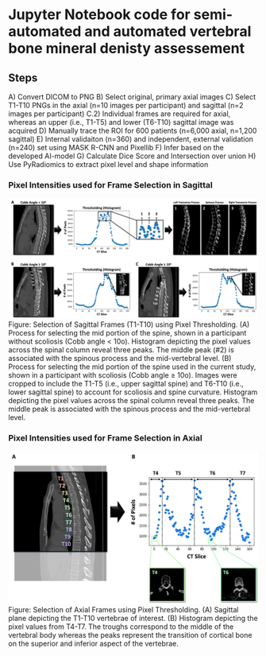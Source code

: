 # Jupyter Notebook code for semi-automated and automated vertebral bone mineral denisty assessement

## Steps
A) Convert DICOM to PNG
B) Select original, primary axial images
C) Select T1-T10 PNGs in the axial (n=10 images per participant) and sagittal (n=2 images per participant)
  C.2) Individual frames are required for axial, whereas an upper (i.e., T1-T5) and lower (T6-T10) sagittal image was acquired
D) Manually trace the ROI for 600 patients (n=6,000 axial, n=1,200 sagittal)
E) Internal validaiton (n=360) and independent, external validation (n=240) set using MASK R-CNN and Pixellib
F) Infer based on the developed AI-model
G) Calculate Dice Score and Intersection over union
H) Use PyRadiomics to extract pixel level and shape information

### Pixel Intensities used for Frame Selection in Sagittal
![alt text](https://github.com/qahathaway/vBMD/blob/main/Jupyter-Notebook/Threshold_Sagittal.png)
Figure: Selection of Sagittal Frames (T1-T10) using Pixel Thresholding. (A) Process for selecting the mid portion of the spine, shown in a participant without scoliosis (Cobb angle < 10o). Histogram depicting the pixel values across the spinal column reveal three peaks. The middle peak (#2) is associated with the spinous process and the mid-vertebral level. (B) Process for selecting the mid portion of the spine used in the current study, shown in a participant with scoliosis (Cobb angle ≥ 10o). Images were cropped to include the T1-T5 (i.e., upper sagittal spine) and T6-T10 (i.e., lower sagittal spine) to account for scoliosis and spine curvature. Histogram depicting the pixel values across the spinal column reveal three peaks. The middle peak is associated with the spinous process and the mid-vertebral level.


### Pixel Intensities used for Frame Selection in Axial
![alt text](https://github.com/qahathaway/vBMD/blob/main/Jupyter-Notebook/Threshold_Axial.png)
Figure: Selection of Axial Frames using Pixel Thresholding. (A) Sagittal plane depicting the T1-T10 vertebrae of interest. (B) Histogram depicting the pixel values from T4-T7. The troughs correspond to the middle of the vertebral body whereas the peaks represent the transition of cortical bone on the superior and inferior aspect of the vertebrae.
